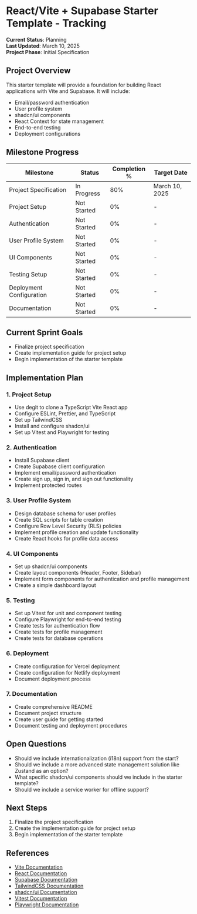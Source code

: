 # React/Vite + Supabase Starter Template - Tracking

**Current Status**: Planning  
**Last Updated**: March 10, 2025  
**Project Phase**: Initial Specification

## Project Overview

This starter template will provide a foundation for building React applications with Vite and Supabase. It will include:

- Email/password authentication
- User profile system
- shadcn/ui components
- React Context for state management
- End-to-end testing
- Deployment configurations

## Milestone Progress

| Milestone | Status | Completion % | Target Date |
|-----------|--------|--------------|------------|
| Project Specification | In Progress | 80% | March 10, 2025 |
| Project Setup | Not Started | 0% | - |
| Authentication | Not Started | 0% | - |
| User Profile System | Not Started | 0% | - |
| UI Components | Not Started | 0% | - |
| Testing Setup | Not Started | 0% | - |
| Deployment Configuration | Not Started | 0% | - |
| Documentation | Not Started | 0% | - |

## Current Sprint Goals

- Finalize project specification
- Create implementation guide for project setup
- Begin implementation of the starter template

## Implementation Plan

### 1. Project Setup

- Use degit to clone a TypeScript Vite React app
- Configure ESLint, Prettier, and TypeScript
- Set up TailwindCSS
- Install and configure shadcn/ui
- Set up Vitest and Playwright for testing

### 2. Authentication

- Install Supabase client
- Create Supabase client configuration
- Implement email/password authentication
- Create sign up, sign in, and sign out functionality
- Implement protected routes

### 3. User Profile System

- Design database schema for user profiles
- Create SQL scripts for table creation
- Configure Row Level Security (RLS) policies
- Implement profile creation and update functionality
- Create React hooks for profile data access

### 4. UI Components

- Set up shadcn/ui components
- Create layout components (Header, Footer, Sidebar)
- Implement form components for authentication and profile management
- Create a simple dashboard layout

### 5. Testing

- Set up Vitest for unit and component testing
- Configure Playwright for end-to-end testing
- Create tests for authentication flow
- Create tests for profile management
- Create tests for database operations

### 6. Deployment

- Create configuration for Vercel deployment
- Create configuration for Netlify deployment
- Document deployment process

### 7. Documentation

- Create comprehensive README
- Document project structure
- Create user guide for getting started
- Document testing and deployment procedures

## Open Questions

- Should we include internationalization (i18n) support from the start?
- Should we include a more advanced state management solution like Zustand as an option?
- What specific shadcn/ui components should we include in the starter template?
- Should we include a service worker for offline support?

## Next Steps

1. Finalize the project specification
2. Create the implementation guide for project setup
3. Begin implementation of the starter template

## References

- [Vite Documentation](https://vitejs.dev/guide/)
- [React Documentation](https://reactjs.org/docs/getting-started.html)
- [Supabase Documentation](https://supabase.io/docs)
- [TailwindCSS Documentation](https://tailwindcss.com/docs)
- [shadcn/ui Documentation](https://ui.shadcn.com/)
- [Vitest Documentation](https://vitest.dev/)
- [Playwright Documentation](https://playwright.dev/) 